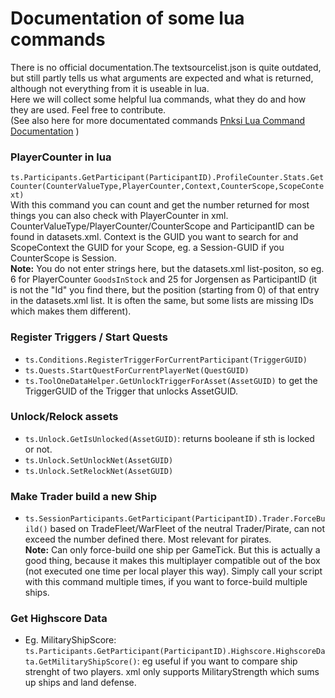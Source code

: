 # Documentation of some lua commands

There is no official documentation.The textsourcelist.json is quite outdated, but still partly tells us what arguments are expected and what is returned, although not everything from it is useable in lua.  
Here we will collect some helpful lua commands, what they do and how they are used. Feel free to contribute.  
(See also here for more documentated commands [Pnksi Lua Command Documentation](https://github.com/Pnski/Anno1800ModDoku/blob/main/Readme.md) )

### PlayerCounter in lua
`ts.Participants.GetParticipant(ParticipantID).ProfileCounter.Stats.GetCounter(CounterValueType,PlayerCounter,Context,CounterScope,ScopeContext)`  
With this command you can count and get the number returned for most things you can also check with PlayerCounter in xml.   
CounterValueType/PlayerCounter/CounterScope and ParticipantID can be found in datasets.xml. Context is the GUID you want to search for and ScopeContext the GUID for your Scope, eg. a Session-GUID if you CounterScope is Session.  
**Note:** You do not enter strings here, but the datasets.xml list-positon, so eg. 6 for PlayerCounter `GoodsInStock` and 25 for Jorgensen as ParticipantID (it is not the "Id" you find there, but the position (starting from 0) of that entry in the datasets.xml list. It is often the same, but some lists are missing IDs which makes them different).  

### Register Triggers / Start Quests
- `ts.Conditions.RegisterTriggerForCurrentParticipant(TriggerGUID)`  
- `ts.Quests.StartQuestForCurrentPlayerNet(QuestGUID)`
- `ts.ToolOneDataHelper.GetUnlockTriggerForAsset(AssetGUID)` to get the TriggerGUID of the Trigger that unlocks AssetGUID.

### Unlock/Relock assets
- `ts.Unlock.GetIsUnlocked(AssetGUID)`: returns booleane if sth is locked or not.
- `ts.Unlock.SetUnlockNet(AssetGUID)`
- `ts.Unlock.SetRelockNet(AssetGUID)`

### Make Trader build a new Ship
- `ts.SessionParticipants.GetParticipant(ParticipantID).Trader.ForceBuild()` based on TradeFleet/WarFleet of the neutral Trader/Pirate, can not exceed the number defined there. Most relevant for pirates.   
**Note:** Can only force-build one ship per GameTick. But this is actually a good thing, because it makes this multiplayer compatible out of the box (not executed one time per local player this way). Simply call your script with this command multiple times, if you want to force-build multiple ships.

### Get Highscore Data
- Eg. MilitaryShipScore: `ts.Participants.GetParticipant(ParticipantID).Highscore.HighscoreData.GetMilitaryShipScore()`: eg useful if you want to compare ship strenght of two players. xml only supports MilitaryStrength which sums up ships and land defense.  
 
